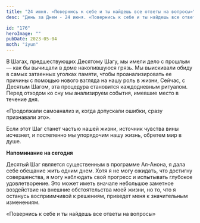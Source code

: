 ```yaml
---
title: "24 июня. «Повернись к себе и ты найдешь все ответы на вопросы»"
desc: "День за Днем - 24 июня. «Повернись к себе и ты найдешь все ответы на вопросы»"

id: "176"
heroImage: ""
pubDate: 2023-05-04
moth: "iyun"
---
```


В Шагах, предшествующих Десятому Шагу, мы имели дело с прошлым — как бы
вычищали в доме накопившуюся грязь. Мы выискивали обиду в самых затаенных
уголках памяти, чтобы проанализировать ее причины с помощью нового взгляда на
нашу роль в жизни, Сейчас, с Десятым Шагом, эта процедура становится
каждодневным ритуалом. Перед отходом ко сну мы анализируем события, имевшие
место в течение дня.

«Продолжали самоанализ и, когда допускали ошибки, сразу признавали это».

Если этот Шаг станет частью нашей жизни, источник чувства вины исчезнет, и
постепенно мы упорядочим нашу жизнь, обретем мир в душе.

**Напоминание на сегодня**

Десятый Шаг является существенным в программе Ал-Анона, я дала себе обещание
жить одним днем. Хотя я не могу ожидать, что достигну совершенства, я могу
наблюдать свой прогресс и испытывать глубокое удовлетворение. Это может иметь
вначале небольшое заметное воздействие на внешние обстоятельства моей жизни,
но то, что я останусь восприимчивой к решениям, приведет меня к значительным
изменениям.

«Повернись к себе и ты найдешь все ответы на вопросы»
